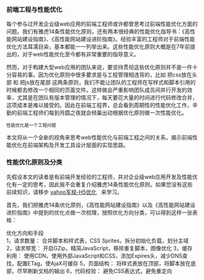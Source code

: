 ### 前端工程与性能优化

每个参与过开发企业级web应用的前端工程师或许都曾思考过前端性能优化方面的问题。我们有雅虎14条性能优化原则，还有两本很经典的性能优化指导书：《高性能网站建设指南》、《高性能网站建设进阶指南》。经验丰富的工程师对于前端性能优化方法耳濡目染，基本都能一一列举出来。这些性能优化原则大概是在7年前提出的，对于web性能优化至今都有非常重要的指导意义。


然而，对于构建大型web应用的团队来说，要坚持贯彻这些优化原则并不是一件十分容易的事。因为优化原则中很多要求是与工程管理相违背的，比如 把css放在头部 和 把js放在尾部 这两条原则，我们不能让团队的工程师在写样式和脚本引用的时候都去修改一个相同的页面文件。这样做会严重影响团队成员间并行开发的效率，尤其是在团队有版本管理的情况下，每天要花大量的时间进行代码修改合并，这项成本是难以接受的。因此在前端工程界，总会看到周期性的性能优化工作，辛勤的前端工程师们每到月圆之夜就会倾巢出动根据优化原则做一次性能优化。

```
性能优化是一个工程问题
```
本文将从一个全新的视角来思考web性能优化与前端工程之间的关系，揭示前端性能优化在前端架构及开发工具设计层面的实现思路。

### 性能优化原则及分类

先假设本文的读者是有前端开发经验的工程师，并对企业级web应用开发及性能优化有一定的思考，因此我不会重复介绍雅虎14条性能优化原则。如果您没有这些前续知识，请移步 [yahoo军规-H5优化](https://github.com/moveondo/H5-attention/blob/master/yahoo%E5%86%9B%E8%A7%84-H5%E4%BC%98%E5%8C%96.md)   来学习。

首先，我们把雅虎14条优化原则，《高性能网站建设指南》以及《高性能网站建设进阶指南》中提到的优化点做一次梳理，按照优化方向分类，可以得到这样一张表格：

优化方向和手段	 
 1，请求数量：	合并脚本和样式表，CSS Sprites，拆分初始化负载，划分主域
 2，请求带宽：	开启GZip，精简JavaScript，移除重复脚本，图像优化
 3，缓存利用：	使用CDN，使用外部JavaScript和CSS，添加Expires头，减少DNS查找，配置ETag，使AjaX可缓存
 5，页面结构：	将样式表放在顶部，将脚本放在底部，尽早刷新文档的输出
 6，代码校验：	避免CSS表达式，避免重定向
